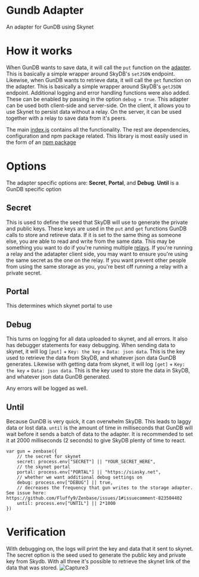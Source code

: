 # Gundb Adapter
An adapter for GunDB using Skynet

# How it works
When GunDB wants to save data, it will call the `put` function on the [adapter](https://github.com/SkynetLabs/gundb-adapter/blob/main/src/index.js). This is basically a simple wrapper around SkyDB's `setJSON` endpoint. Likewise, when GunDB wants to retrieve data, it will call the `get` function on the adapter. This is basically a simple wrapper around SkyDB's `getJSON` endpoint. Additional logging and error handling functions were also added. These can be enabled by passing in the option `debug = true`. This adapter can be used both client-side and server-side. On the client, it allows you to use Skynet to persist data without a relay. On the server, it can be used together with a relay to save data from it's peers. 

The main [index.js](https://github.com/SkynetLabs/gundb-adapter/blob/main/src/index.js) contains all the functionality. The rest are dependencies, configuration and npm package related. This library is most easily used in the form of an [npm package](https://www.npmjs.com/package/skynet-adapter)

# Options
The adapter specific options are: **Secret**, **Portal**, and **Debug**. **Until** is a GunDB specific option

## Secret 
This is used to define the seed that SkyDB will use to generate the private and public keys. These keys are used in the `put` and `get` functions GunDB calls to store and retireve data. If it is set to the same thing as someone else, you are able to read and write from the same data. This may be something you want to do if you're running multiple [relays](https://github.com/SkynetLabs/gundb-relay). If you're running a relay and the adatapter client side, you may want to ensure you're using the same secret as the one on the relay. If you want prevent other people from using the same storage as you, you're best off running a relay with a private secret.

## Portal
This determines which skynet portal to use

## Debug
This turns on logging for all data uploaded to skynet, and all errors. It also has debugger statements for easy debugging. When sending data to skynet, it will log `[put]` + `Key: the key` + `Data: json data`.
This is the key used to retrieve the data from SkyDB, and whatever json data GunDB generates. Likewise with getting data from skynet, it will log `[get]` + `Key: the key` + `Data: json data`. This is the key used to store the data in SkyDB, and whatever json data GunDB generated.

Any errors will be logged as well.

## Until
Because GunDB is very quick, it can overwhelm SkyDB. This leads to laggy data or lost data. `until` is the amount of time in milliseconds that GunDB will wait before it sends a batch of data to the adapter. It is recommended to set it at 2000 milliseconds (2 seconds) to give SkyDB plenty of time to react.

```
var gun = zenbase({
    // the secret for skynet
    secret: process.env["SECRET"] || "YOUR_SECRET_HERE", 
    // the skynet portal
    portal: process.env["PORTAL"] || "https://siasky.net", 
    // whether we want additional debug settings on
    debug: process.env["DEBUG"] || true,
    // decreases the frequency that gun writes to the storage adapter. See issue here: https://github.com/Fluffy9/Zenbase/issues/1#issuecomment-823504402 
    until: process.env["UNTIL"] || 2*1000
}) 
```
# Verification
With debugging on, the logs will print the key and data that it sent to skynet. The secret option is the seed used to generate the public key and private key from Skydb. With all three it's possible to retrieve the skynet link of the data that was stored.
![Capture3](https://user-images.githubusercontent.com/29765579/158858083-688b48f7-7d9c-4f9f-a752-437ccd6f17bf.PNG)
